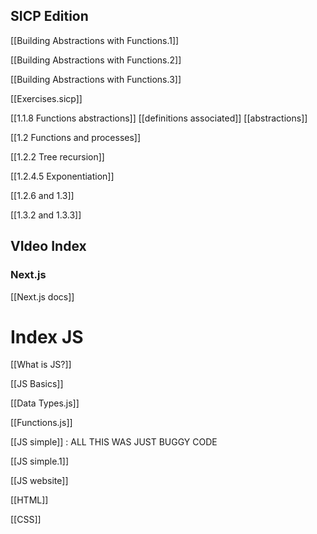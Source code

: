 ## SICP Edition

[[Building Abstractions with Functions.1]] 

[[Building Abstractions with Functions.2]]

[[Building Abstractions with Functions.3]]

[[Exercises.sicp]]

[[1.1.8 Functions abstractions]] [[definitions associated]] [[abstractions]]  

[[1.2 Functions and processes]] 

[[1.2.2 Tree recursion]] 

[[1.2.4.5 Exponentiation]]

[[1.2.6 and 1.3]]

[[1.3.2 and 1.3.3]]

## VIdeo Index 

### Next.js

[[Next.js docs]]
# Index JS 
[[What is JS?]]

[[JS Basics]] 

[[Data Types.js]]

[[Functions.js]] 

[[JS simple]] : ALL THIS WAS JUST BUGGY CODE 

[[JS simple.1]]

[[JS website]]

[[HTML]]

[[CSS]]